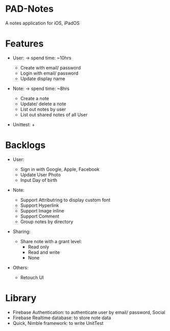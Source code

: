 # PAD-Notes
A notes application for iOS, iPadOS

# Features 
- User: -> spend time: ~10hrs
    + Create with email/ password
    + Login with email/ password
    + Update display name
    
- Note: -> spend time: ~8hrs
    + Create a note
    + Update/ delete a note
    + List out notes by user
    + List out shared notes of all User
    
- Unittest: 
    + 

# Backlogs
- User:
    + Sign in with Google, Apple, Facebook
    + Update User Photo
    + Input Day of birth

- Note:
    + Support Attributring to display custom font
    + Support Hyperlink
    + Support Image inline
    + Support Comment
    + Group notes by directory
    
- Sharing:
    + Share note with a grant level: 
        + Read only
        + Read and write
        + None
        
- Others:
    + Retouch UI 
    
# Library
- Firebase Authentication: to authenticate user by email/ password, Social
- Firebase Realtime database: to store note data
- Quick, Nimble framework: to write UnitTest
